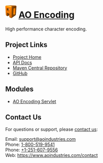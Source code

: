 # [<img src="ao-logo.png" alt="AO Logo" width="35" height="40">](https://www.aoindustries.com/) [AO Encoding](https://www.aoindustries.com/ao-encoding/)
High performance character encoding.

## Project Links
* [Project Home](https://www.aoindustries.com/ao-encoding/)
* [API Docs](https://www.aoindustries.com/ao-encoding/apidocs/)
* [Maven Central Repository](http://search.maven.org/#search|gav|1|g:%22com.aoindustries%22%20AND%20a:%22ao-encoding%22)
* [GitHub](https://github.com/aoindustries/ao-encoding)

## Modules
* [AO Encoding Servlet](https://www.aoindustries.com/ao-encoding/servlet/)

## Contact Us
For questions or support, please [contact us](https://www.aoindustries.com/contact):

Email: [support@aoindustries.com](mailto:support@aoindustries.com)  
Phone: [1-800-519-9541](tel:1-800-519-9541)  
Phone: [+1-251-607-9556](tel:+1-251-607-9556)  
Web: https://www.aoindustries.com/contact
